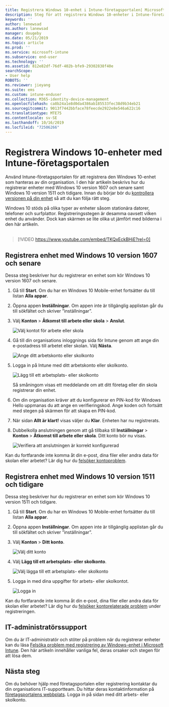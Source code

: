 ```yaml
---
title: Registrera Windows 10-enhet i Intune-företagsportalen| Microsoft Docs
description: Steg för att registrera Windows 10-enheter i Intune-företagsportalen
keywords: ''
author: lenewsad
ms.author: lanewsad
manager: dougeby
ms.date: 05/21/2019
ms.topic: article
ms.prod: ''
ms.service: microsoft-intune
ms.subservice: end-user
ms.technology: ''
ms.assetid: 812e82df-76df-402b-bfe9-29302838f40e
searchScope:
- User help
ROBOTS: ''
ms.reviewer: jieyang
ms.suite: ems
ms.custom: intune-enduser
ms.collection: M365-identity-device-management
ms.openlocfilehash: ca8b24a1e8d0da4386ab185533fec38d9b34eb21
ms.sourcegitcommit: 9013f7442bbface78feecde2922e8e546a622c16
ms.translationtype: MTE75
ms.contentlocale: sv-SE
ms.lasthandoff: 10/16/2019
ms.locfileid: "72506266"
---
```

# <a name="enroll-windows-10-devices-with-intune-company-portal"></a>Registrera Windows 10-enheter med Intune-företagsportalen

Använd Intune-företagsportalen för att registrera den Windows 10-enhet som hanteras av din organisation. I den här artikeln beskrivs hur du registrerar enheter med Windows 10 version 1607 och senare samt Windows 10 version 1511 och tidigare. Innan du börjar bör du [kontrollera versionen på din enhet](windows-enrollment-company-portal.md#find-windows-10-version-number) så att du kan följa rätt steg.  

Windows 10 stöds på olika typer av enheter såsom stationära datorer, telefoner och surfplattor. Registreringsstegen är desamma oavsett vilken enhet du använder. Dock kan skärmen se lite olika ut jämfört med bilderna i den här artikeln.  
</br>
> [!VIDEO https://www.youtube.com/embed/TKQxEckBHiE?rel=0]

## <a name="enroll-windows-10-version-1607-and-later-device"></a>Registrera enhet med Windows 10 version 1607 och senare 
Dessa steg beskriver hur du registrerar en enhet som kör Windows 10 version 1607 och senare.  

1. Gå till **Start**. Om du har en Windows 10 Mobile-enhet fortsätter du till listan **Alla appar**.

2. Öppna appen **Inställningar**. Om appen inte är tillgänglig applistan går du till sökfältet och skriver ”inställningar”.

3. Välj **Konton** > **Åtkomst till arbete eller skola** > **Anslut**.  


    ![Välj kontot för arbete eller skola](./media/w10-enroll-rs1-connect-to-work-or-school.png)  

4. Gå till din organisations inloggnings sida för Intune genom att ange din e-postadress till arbetet eller skolan. Välj **Nästa**.  


   ![Ange ditt arbetskonto eller skolkonto](./media/w10-enroll-rs1-set-up-work-or-school-account.png)  

5. Logga in på Intune med ditt arbetskonto eller skolkonto.  


    ![Lägg till ett arbetsplats- eller skolkonto](./media/w10-enroll-rs1-enter-your-credentials.png)  

    Så småningom visas ett meddelande om att ditt företag eller din skola registrerar din enhet.

6. Om din organisation kräver att du konfigurerar en PIN-kod för Windows Hello uppmanas du att ange en verifieringskod. Ange koden och fortsätt med stegen på skärmen för att skapa en PIN-kod.  

7. När sidan **Allt är klart!** visas väljer du **Klar**. Enheten har nu registrerats.  

8. Dubbelkolla anslutningen genom att gå tillbaka till **Inställningar** > **Konton** > **Åtkomst till arbete eller skola**.  Ditt konto bör nu visas.  


    ![Verifiera att anslutningen är korrekt konfigurerad](./media/w10-enroll-rs1-validate-successful-enrollment.png)  

Kan du fortfarande inte komma åt din e-post, dina filer eller andra data för skolan eller arbetet? Lär dig hur du [felsöker kontoproblem](troubleshoot-your-windows-10-device-windows.md#troubleshooting-steps-to-follow-if-you-see-access-work-or-school).  

## <a name="enroll-windows-10-version-1511-and-earlier-device"></a>Registrera enhet med Windows 10 version 1511 och tidigare  
Dessa steg beskriver hur du registrerar en enhet som kör Windows 10 version 1511 och tidigare.  

1. Gå till **Start**. Om du har en Windows 10 Mobile-enhet fortsätter du till listan **Alla appar**.

2. Öppna appen **Inställningar**. Om appen inte är tillgänglig applistan går du till sökfältet och skriver ”inställningar”.

3. Välj **Konton** > **Ditt konto**.  


    ![Välj ditt konto](./media/W10-enroll-2-accounts-your-account.png)  

5. Välj **Lägg till ett arbetsplats- eller skolkonto**.  


    ![Välj lägga till ett arbetsplats- eller skolkonto](./media/w10-enroll-3-add-work-school-acct.png)  

6. Logga in med dina uppgifter för arbets- eller skolkontot.  


    ![Logga in](./media/W10-enroll-4-sign-in.png)  

Kan du fortfarande inte komma åt din e-post, dina filer eller andra data för skolan eller arbetet? Lär dig hur du [felsöker kontorelaterade problem](troubleshoot-your-windows-10-device-windows.md#troubleshooting-steps-to-follow-if-you-see-your-account) under registreringen.  

## <a name="it-administrator-support"></a>IT-administratörssupport   

Om du är IT-administratör och stöter på problem när du registrerar enheter kan du läsa [Felsöka problem med registrering av Windows-enhet i Microsoft Intune](https://support.microsoft.com/help/4469913). Den här artikeln innehåller vanliga fel, deras orsaker och stegen för att lösa dem. 

## <a name="next-steps"></a>Nästa steg  
Om du behöver hjälp med företagsportalen eller registrering kontaktar du din organisations IT-supportteam. Du hittar deras kontaktinformation på [företagsportalens webbplats](https://go.microsoft.com/fwlink/?linkid=2010980). Logga in på sidan med ditt arbets- eller skolkonto.  

 

